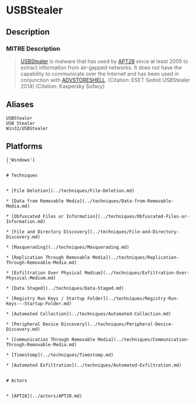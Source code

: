 
# USBStealer

## Description

### MITRE Description

> [USBStealer](https://attack.mitre.org/software/S0136) is malware that has used by [APT28](https://attack.mitre.org/groups/G0007) since at least 2005 to extract information from air-gapped networks. It does not have the capability to communicate over the Internet and has been used in conjunction with [ADVSTORESHELL](https://attack.mitre.org/software/S0045). (Citation: ESET Sednit USBStealer 2014) (Citation: Kaspersky Sofacy)

## Aliases

```
USBStealer
USB Stealer
Win32/USBStealer
```

## Platforms

```
['Windows']
``

# Techniques


* [File Deletion](../techniques/File-Deletion.md)

* [Data from Removable Media](../techniques/Data-from-Removable-Media.md)
    
* [Obfuscated Files or Information](../techniques/Obfuscated-Files-or-Information.md)
    
* [File and Directory Discovery](../techniques/File-and-Directory-Discovery.md)
    
* [Masquerading](../techniques/Masquerading.md)
    
* [Replication Through Removable Media](../techniques/Replication-Through-Removable-Media.md)
    
* [Exfiltration Over Physical Medium](../techniques/Exfiltration-Over-Physical-Medium.md)
    
* [Data Staged](../techniques/Data-Staged.md)
    
* [Registry Run Keys / Startup Folder](../techniques/Registry-Run-Keys---Startup-Folder.md)
    
* [Automated Collection](../techniques/Automated-Collection.md)
    
* [Peripheral Device Discovery](../techniques/Peripheral-Device-Discovery.md)
    
* [Communication Through Removable Media](../techniques/Communication-Through-Removable-Media.md)
    
* [Timestomp](../techniques/Timestomp.md)
    
* [Automated Exfiltration](../techniques/Automated-Exfiltration.md)
    

# Actors


* [APT28](../actors/APT28.md)

